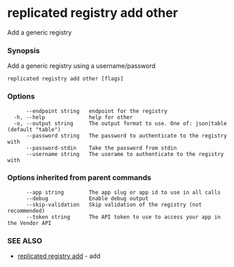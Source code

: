 # replicated registry add other

Add a generic registry

### Synopsis

Add a generic registry using a username/password

```
replicated registry add other [flags]
```

### Options

```
      --endpoint string   endpoint for the registry
  -h, --help              help for other
  -o, --output string     The output format to use. One of: json|table (default "table")
      --password string   The password to authenticate to the registry with
      --password-stdin    Take the password from stdin
      --username string   The userame to authenticate to the registry with
```

### Options inherited from parent commands

```
      --app string        The app slug or app id to use in all calls
      --debug             Enable debug output
      --skip-validation   Skip validation of the registry (not recommended)
      --token string      The API token to use to access your app in the Vendor API
```

### SEE ALSO

* [replicated registry add](replicated-cli-registry-add)	 - add